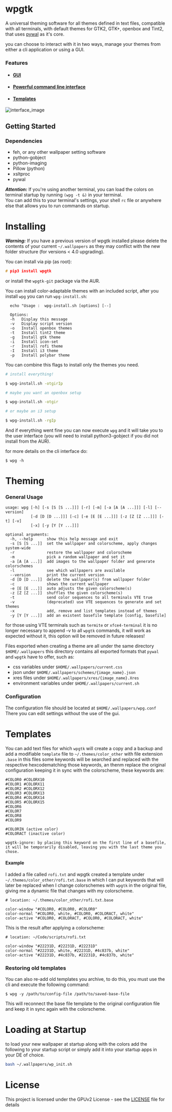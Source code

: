 
# wpgtk

A universal theming software for all themes 
defined in text files, compatible with all terminals, 
with default themes for GTK2, GTK+, openbox and Tint2, that uses 
[pywal](https://github.com/dylanaraps/pywal) as it's core.

you can choose to interact with it in two ways, manage your themes 
from either a cli application or using a GUI.

### Features

* #### [GUI](https://gfycat.com/RigidAnxiousElk)

* #### [Powerful command line interface](https://gfycat.com/NeighboringSarcasticEquine)

* #### [Templates](https://gfycat.com/VacantHeavyAmericansaddlebred)


![interface_image](http://i.imgur.com/2cquXzm.png)



## Getting Started

### Dependencies

* feh, or any other wallpaper setting software
* python-gobject
* python-imaging
* Pillow (python)
* xsltproc
* pywal

**_Attention:_** If you're using another terminal, you can load the colors on terminal startup
by running `(wpg -t &)` in your terminal.  
You can add this to your terminal's settings, your shell `rc` file or anywhere else 
that allows you to run commands on startup.

# Installing

**_Warning:_** If you have a previous version of wpgtk installed
please delete the contents of your current `~/.wallpapers` as 
they may conflict with the new folder structure (for versions < 4.0 upgrading).

You can install via pip (as root):

```c
# pip3 install wpgtk
```

or install the `wpgtk-git` package via the AUR.  

You can install color-adaptable themes with an included script,
after you install `wpg` you can run `wpg-install.sh`:

```
  echo "Usage :  wpg-install.sh [options] [--]

  Options:
  -h   Display this message
  -v   Display script version
  -o   Install openbox themes
  -t   Install tint2 theme
  -g   Install gtk theme
  -i   Install icon-set
  -r   Install rofi theme
  -I   Install i3 theme
  -p   Install polybar theme
  ```

You can combine this flags to install only the themes you need.
  ```sh
# install everything!

$ wpg-install.sh -otgirIp

# maybe you want an openbox setup

$ wpg-install.sh -otgir

# or maybe an i3 setup

$ wpg-install.sh -rgIp
```

And if everything went fine you can now execute `wpg` and it will take
you to the user interface (you will need to install python3-gobject if
you did not install from the AUR).


for more details on the cli interface do:
```
$ wpg -h
```

# Theming

### General Usage

```
usage: wpg [-h] [-s [S [S ...]]] [-r] [-m] [-a [A [A ...]]] [-l] [--version]
           [-d [D [D ...]]] [-c] [-e [E [E ...]]] [-z [Z [Z ...]]] [-t] [-v]
           [-x] [-y [Y [Y ...]]]

optional arguments:
  -h, --help      show this help message and exit
  -s [S [S ...]]  set the wallpaper and colorscheme, apply changes system-wide
  -r              restore the wallpaper and colorscheme
  -m              pick a random wallpaper and set it
  -a [A [A ...]]  add images to the wallpaper folder and generate colorschemes
  -l              see which wallpapers are available
  --version       print the current version
  -d [D [D ...]]  delete the wallpaper(s) from wallpaper folder
  -c              shows the current wallpaper
  -e [E [E ...]]  auto adjusts the given colorscheme(s)
  -z [Z [Z ...]]  shuffles the given colorscheme(s)
  -t              send color sequences to all terminals VTE true
  -v              (deprecated) use VTE sequences to generate and set themes
  -x              add, remove and list templates instead of themes
  -y [Y [Y ...]]  add an existent basefile template [config, basefile]

```

for those using VTE terminals such as `termite` or `xfce4-terminal` it is no longer necessary
to append -v to all `wpgtk` commands, it will work as expected without it, this option will be
removed in future releases!

Files exported when creating a theme are all under the same directory `$HOME/.wallpapers`
this directory contains all exported formats that `pywal` and `wpgtk` have to offer, such
as:

* css variables under `$HOME/.wallpapers/current.css`
* json under `$HOME/.wallpapers/schemes/{image_name}.json`
* xres files under `$HOME/.wallpapers/xres/{image_name}.Xres`
* environment variables under `$HOME/.wallpapers/current.sh` 

### Configuration

The configuration file should be located at `$HOME/.wallpapers/wpg.conf`
There you can edit settings without the use of the gui.

# Templates

You can add text files for which `wpgtk` will create a copy and a backup and
add a modifiable `template` file to `~/.themes/color_other` with file extension `.base`
in this files some keywords will be searched and replaced with the respective hexcodematching those keywords, 
an thenm replace the original configuration keeping it in sync with the colorscheme, these keywords are:

```
#COLOR0 #COLORX10
#COLOR1 #COLORX11
#COLOR2 #COLORX12
#COLOR3 #COLORX13
#COLOR4 #COLORX14
#COLOR5 #COLORX15
#COLOR6
#COLOR7
#COLOR8
#COLOR9

#COLORIN (active color)
#COLORACT (inactive color)

wpgtk-ignore: by placing this keyword on the first line of a basefile,
it will be temporarily disabled, leaving you with the last theme you chose.
```

#### Example
I added a file called `rofi.txt` and wpgtk created a template under `~/.themes/color_other/rofi.txt.base` 
in which I can put keywords that will later be replaced when I change colorschemes with `wpgtk` in the
original file, giving me a dynamic file that changes with my colorscheme.

```
# location: ~/.themes/color_other/rofi.txt.base

color-window "#COLOR0, #COLOR0, #COLOR0"
color-normal "#COLOR0, white, #COLOR0, #COLORACT, white"
color-active "#COLOR0, #COLORACT, #COLOR0, #COLORACT, white"
```

This is the result after applying a colorscheme:

```
# location: ~/Code/scripts/rofi.txt

color-window "#22231D, #22231D, #22231D"
color-normal "#22231D, white, #22231D, #4c837b, white"
color-active "#22231D, #4c837b, #22231D, #4c837b, white"
```


### Restoring old templates

You can also re-add old templates you archive, to do this, you must use the cli and execute the following
command:

```
$ wpg -y /path/to/config-file /path/to/saved-base-file
```

This will reconnect the base file template to the original configuration file and keep it in sync again
with the colorscheme.


# Loading at Startup
to load your new wallpaper at startup along with the colors add the following to your 
startup script or simply add it into your startup apps in your DE of choice.

```sh
bash ~/.wallpapers/wp_init.sh
```

# License

This project is licensed under the GPUv2 License - see the [LICENSE](LICENSE) file for details
